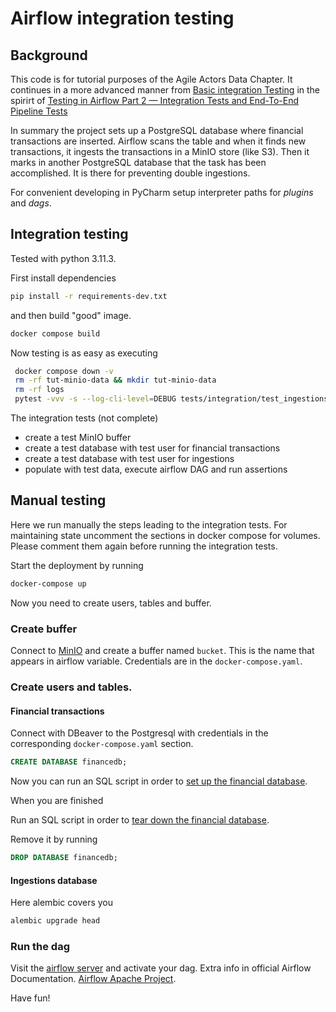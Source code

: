 # Airflow integration testing


## Background

This code is for tutorial purposes of the Agile Actors Data Chapter. It continues in a more advanced manner from
[Basic integration Testing](https://github.com/fithisux/airflow-integration-testing) in the spirirt of
[Testing in Airflow Part 2 — Integration Tests and End-To-End Pipeline Tests](https://medium.com/@chandukavar/testing-in-airflow-part-2-integration-tests-and-end-to-end-pipeline-tests-af0555cd1a82)

In summary the project sets up a PostgreSQL database where financial transactions are inserted. Airflow scans the table and when it finds new transactions, 
it ingests the transactions in a MinIO store (like S3). Then it marks in another PostgreSQL database that the task has been accomplished. It is there for preventing double ingestions.


For convenient developing in PyCharm setup interpreter paths for *plugins* and *dags*.
## Integration testing

Tested with python 3.11.3.

First install dependencies

```bash
pip install -r requirements-dev.txt
```

and then build "good" image.

```bash
docker compose build
```


Now testing is as easy as executing

```bash
 docker compose down -v
 rm -rf tut-minio-data && mkdir tut-minio-data
 rm -rf logs
 pytest -vvv -s --log-cli-level=DEBUG tests/integration/test_ingestions.py
```

The integration tests (not complete) 
* create a test MinIO buffer
* create a test database with test user for financial transactions
* create a test database with test user for ingestions
* populate with test data, execute airflow DAG and run assertions

## Manual testing

Here we run manually the steps leading to the integration tests. 
For maintaining state uncomment the sections in docker compose for volumes. 
Please comment them again before running the integration tests.

Start the deployment by running

```bash
docker-compose up
```

Now you need to create users, tables and buffer.

### Create buffer

Connect to [MinIO](http://127.0.0.1:9001) and create a buffer named `bucket`. This is the name that appears in airflow variable.
Credentials are in the `docker-compose.yaml`.


### Create users and tables.

#### Financial transactions
Connect with DBeaver to the Postgresql with credentials in the corresponding `docker-compose.yaml` section.

```sql
CREATE DATABASE financedb;
```

Now you can run an SQL script in order to  [set up the financial database](tests/integration/setup_database.sql).

When you are finished

Run an SQL script in order to [tear down the financial database](tests/integration/teardown_database.sql).

Remove it by running

```sql
DROP DATABASE financedb;
```

#### Ingestions database

Here alembic covers you

```bash
alembic upgrade head
```

### Run the dag

Visit the [airflow server](http://localhost:8080) and activate your dag. Extra info in official Airflow Documentation.
[Airflow Apache Project](https://airflow.apache.org/).

Have fun!

